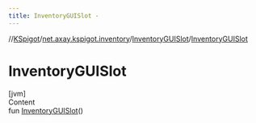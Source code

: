 ```yaml
---
title: InventoryGUISlot -
---
```

//[KSpigot](../../index.md)/[net.axay.kspigot.inventory](../index.md)/[InventoryGUISlot](index.md)/[InventoryGUISlot](-inventory-g-u-i-slot.md)



# InventoryGUISlot  
[jvm]  
Content  
fun [InventoryGUISlot](-inventory-g-u-i-slot.md)()  




